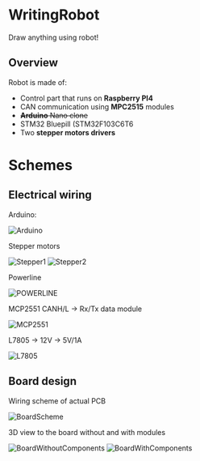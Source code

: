 
# WritingRobot
Draw anything using robot!

## Overview

Robot is made of:
- Control part that runs on __Raspberry PI4__
- CAN communication using __MPC2515__ modules
- <del>__Arduino__ Nano clone</del>
- STM32 Bluepill (STM32F103C6T6
- Two __stepper motors drivers__

# Schemes

## Electrical wiring

Arduino:

![Arduino](01_Doc/Img/Electrical/BluePill.png)

Stepper motors

![Stepper1](01_Doc/Img/Electrical/Stepper_1.png)
![Stepper2](01_Doc/Img/Electrical/Stepper_2.png)

Powerline

![POWERLINE](01_Doc/Img/Electrical/Power.png)

MCP2551 CANH/L -> Rx/Tx data module

![MCP2551](01_Doc/Img/Electrical/MCP2551.png)

L7805 -> 12V -> 5V/1A 

![L7805](01_Doc/Img/Electrical/L7805.png)

## Board design

Wiring scheme of actual PCB

![BoardScheme](01_Doc/Img/Board/Board_scheme.png)

3D view to the board without and with modules

![BoardWithoutComponents](01_Doc/Img/Board/Board_3d_without_components.png)
![BoardWithComponents](01_Doc/Img/Board/Board_3d_with_components.png)

